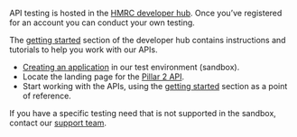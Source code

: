 API testing is hosted in the [HMRC developer hub](https://developer.qa.tax.service.gov.uk/api-documentation). Once you’ve registered for an account you can conduct your own testing.

The [getting started](https://developer.tax.service.gov.uk/api-documentation/docs/using-the-hub) section of the developer hub contains instructions and tutorials to help you work with our APIs.

- [Creating an application](https://developer.tax.service.gov.uk/developer/applications/) in our test environment (sandbox).
- Locate the landing page for the [Pillar 2 API](https://developer.tax.service.gov.uk/api-documentation/docs/api/service/pillar2-submission-api/1.0).
- Start working with the APIs, using the [getting started](https://developer.tax.service.gov.uk/api-documentation/docs/using-the-hub) section as a point of reference.

If you have a specific testing need that is not supported in the sandbox, contact our [support team](https://developer.service.hmrc.gov.uk/developer/support).

